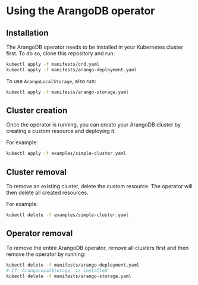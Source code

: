 # Using the ArangoDB operator

## Installation

The ArangoDB operator needs to be installed in your Kubernetes
cluster first. To do so, clone this repository and run:

```bash
kubectl apply -f manifests/crd.yaml
kubectl apply -f manifests/arango-deployment.yaml
```

To use `ArangoLocalStorage`, also run:

```bash
kubectl apply -f manifests/arango-storage.yaml
```

## Cluster creation

Once the operator is running, you can create your ArangoDB cluster
by creating a custom resource and deploying it.

For example:

```bash
kubectl apply -f examples/simple-cluster.yaml
```

## Cluster removal

To remove an existing cluster, delete the custom
resource. The operator will then delete all created resources.

For example:

```bash
kubectl delete -f examples/simple-cluster.yaml
```

## Operator removal

To remove the entire ArangoDB operator, remove all
clusters first and then remove the operator by running:

```bash
kubectl delete -f manifests/arango-deployment.yaml
# If `ArangoLocalStorage` is installed
kubectl delete -f manifests/arango-storage.yaml
```
